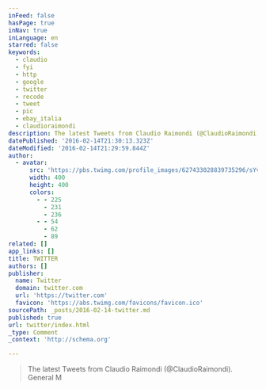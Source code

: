 ```yaml
---
inFeed: false
hasPage: true
inNav: true
inLanguage: en
starred: false
keywords:
  - claudio
  - fyi
  - http
  - google
  - twitter
  - recode
  - tweet
  - pic
  - ebay_italia
  - claudioraimondi
description: The latest Tweets from Claudio Raimondi (@ClaudioRaimondi). General M
datePublished: '2016-02-14T21:30:13.323Z'
dateModified: '2016-02-14T21:29:59.844Z'
author:
  - avatar:
      src: 'https://pbs.twimg.com/profile_images/627433028839735296/sYvMmRqY_400x400.jpg'
      width: 400
      height: 400
      colors:
        - - 225
          - 231
          - 236
        - - 54
          - 62
          - 89
related: []
app_links: []
title: TWITTER
authors: []
publisher:
  name: Twitter
  domain: twitter.com
  url: 'https://twitter.com'
  favicon: 'https://abs.twimg.com/favicons/favicon.ico'
sourcePath: _posts/2016-02-14-twitter.md
published: true
url: twitter/index.html
_type: Comment
_context: 'http://schema.org'

---
```

> The latest Tweets from Claudio Raimondi (@ClaudioRaimondi). General M